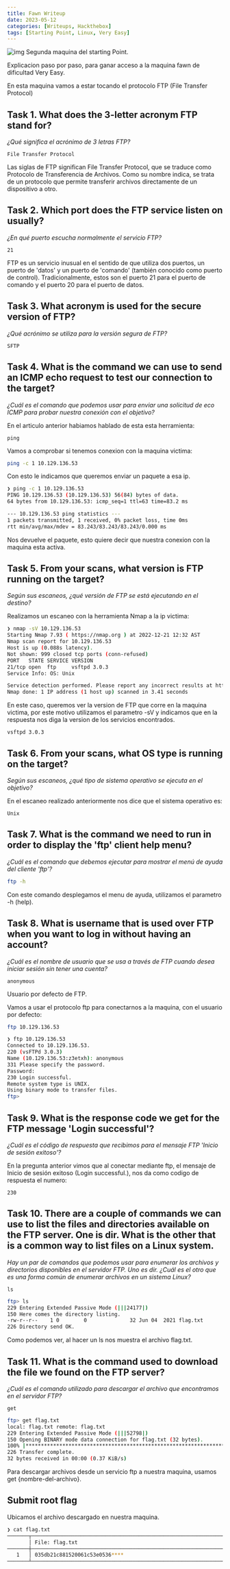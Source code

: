 ```yaml
---
title: Fawn Writeup
date: 2023-05-12
categories: [Writeups, Hackthebox]
tags: [Starting Point, Linux, Very Easy]
---
```

![img](/assets/img/post/fawn/fawn.png)
Segunda maquina del starting Point.


Explicacion paso por paso, para ganar acceso a la maquina fawn de dificultad Very Easy.

En esta maquina vamos a estar tocando el protocolo FTP (File Transfer Protocol) 

## Task 1. What does the 3-letter acronym FTP stand for?

*¿Qué significa el acrónimo de 3 letras FTP?*

```text
File Transfer Protocol
```
Las siglas de FTP significan File Transfer Protocol, que se traduce como Protocolo de Transferencia de Archivos. Como su nombre indica, se trata de un protocolo que permite transferir archivos directamente de un dispositivo a otro.

## Task 2. Which port does the FTP service listen on usually?

*¿En qué puerto escucha normalmente el servicio FTP?*
```text
21
```
FTP es un servicio inusual en el sentido de que utiliza dos puertos, un puerto de 'datos' y un puerto de 'comando' (también conocido como puerto de control). Tradicionalmente, estos son el puerto 21 para el puerto de comando y el puerto 20 para el puerto de datos.

## Task 3. What acronym is used for the secure version of FTP?

*¿Qué acrónimo se utiliza para la versión segura de FTP?*

```text
SFTP
```

## Task 4. What is the command we can use to send an ICMP echo request to test our connection to the target?

*¿Cuál es el comando que podemos usar para enviar una solicitud de eco ICMP para probar nuestra conexión con el objetivo?*

En el articulo anterior habiamos hablado de esta esta herramienta:
```text
ping
```
Vamos a comprobar si tenemos conexion con la maquina victima:
```bash
ping -c 1 10.129.136.53
```
Con esto le indicamos que queremos enviar un paquete a esa ip.
```bash
❯ ping -c 1 10.129.136.53
PING 10.129.136.53 (10.129.136.53) 56(84) bytes of data.
64 bytes from 10.129.136.53: icmp_seq=1 ttl=63 time=83.2 ms

--- 10.129.136.53 ping statistics ---
1 packets transmitted, 1 received, 0% packet loss, time 0ms
rtt min/avg/max/mdev = 83.243/83.243/83.243/0.000 ms
```

Nos devuelve el paquete, esto quiere decir que nuestra conexion con la maquina esta activa.

## Task 5. From your scans, what version is FTP running on the target?

*Según sus escaneos, ¿qué versión de FTP se está ejecutando en el destino?*

Realizamos un escaneo con la herramienta Nmap a la ip victima:
```bash
❯ nmap -sV 10.129.136.53
Starting Nmap 7.93 ( https://nmap.org ) at 2022-12-21 12:32 AST
Nmap scan report for 10.129.136.53
Host is up (0.088s latency).
Not shown: 999 closed tcp ports (conn-refused)
PORT   STATE SERVICE VERSION
21/tcp open  ftp     vsftpd 3.0.3
Service Info: OS: Unix

Service detection performed. Please report any incorrect results at https://nmap.org/submit/ .
Nmap done: 1 IP address (1 host up) scanned in 3.41 seconds                                                           
```
En este caso, queremos ver la version de FTP que corre en la maquina victima, por este motivo utilizamos el parametro -sV y indicamos que en la respuesta nos diga la version de los servicios encontrados.

```text
vsftpd 3.0.3
```
## Task 6. From your scans, what OS type is running on the target?

*Según sus escaneos, ¿qué tipo de sistema operativo se ejecuta en el objetivo?*

En el escaneo realizado anteriormente nos dice que el sistema operativo es:
```text
Unix
```
## Task 7. What is the command we need to run in order to display the 'ftp' client help menu?

*¿Cuál es el comando que debemos ejecutar para mostrar el menú de ayuda del cliente 'ftp'?*

```bash 
ftp -h
```
Con este comando desplegamos el menu de ayuda, utilizamos el parametro -h (help).

## Task 8. What is username that is used over FTP when you want to log in without having an account?

*¿Cuál es el nombre de usuario que se usa a través de FTP cuando desea iniciar sesión sin tener una cuenta?*

```text
anonymous
```
Usuario por defecto de FTP.

Vamos a usar el protocolo ftp para conectarnos a la maquina, con el usuario por defecto:
```bash
ftp 10.129.136.53
```
```bash
❯ ftp 10.129.136.53
Connected to 10.129.136.53.
220 (vsFTPd 3.0.3)
Name (10.129.136.53:z3etxh): anonymous
331 Please specify the password.
Password: 
230 Login successful.
Remote system type is UNIX.
Using binary mode to transfer files.
ftp> 
```

## Task 9. What is the response code we get for the FTP message 'Login successful'? 

*¿Cuál es el código de respuesta que recibimos para el mensaje FTP 'Inicio de sesión exitoso'?*

En la pregunta anterior vimos que al conectar mediante ftp, el mensaje de Inicio de sesión exitoso (Login successful.), nos da como codigo de respuesta el numero:

```text
230
```

## Task 10. There are a couple of commands we can use to list the files and directories available on the FTP server. One is dir. What is the other that is a common way to list files on a Linux system.

*Hay un par de comandos que podemos usar para enumerar los archivos y directorios disponibles en el servidor FTP. Uno es dir. ¿Cuál es el otro que es una forma común de enumerar archivos en un sistema Linux?*

```text
ls
```

```bash
ftp> ls
229 Entering Extended Passive Mode (|||24177|)
150 Here comes the directory listing.
-rw-r--r--    1 0        0              32 Jun 04  2021 flag.txt
226 Directory send OK.
```
Como podemos ver, al hacer un ls nos muestra el archivo flag.txt.


## Task 11. What is the command used to download the file we found on the FTP server?

*¿Cuál es el comando utilizado para descargar el archivo que encontramos en el servidor FTP?*

```text
get 
```

```bash
ftp> get flag.txt
local: flag.txt remote: flag.txt
229 Entering Extended Passive Mode (|||52798|)
150 Opening BINARY mode data connection for flag.txt (32 bytes).
100% |*******************************************************************************************************************************************|    32       10.66 KiB/s    00:00 ETA
226 Transfer complete.
32 bytes received in 00:00 (0.37 KiB/s)
```
Para descargar archivos desde un servicio ftp a nuestra maquina, usamos get {nombre-del-archivo}.

## Submit root flag

Ubicamos el archivo descargado en nuestra maquina.

```bash
❯ cat flag.txt
───────┬────────────────────────────────────────────────────────────────────────────────────────────────────────────────────────────────────────────────────────────────────────────────
       │ File: flag.txt
───────┼────────────────────────────────────────────────────────────────────────────────────────────────────────────────────────────────────────────────────────────────────────────────
   1   │ 035db21c881520061c53e0536****
───────┴────────────────────────────────────────────────────────────────────────────────────────────────────────────────────────────────────────────────────────────────────────────────
```                                                                                                                                                                                        





